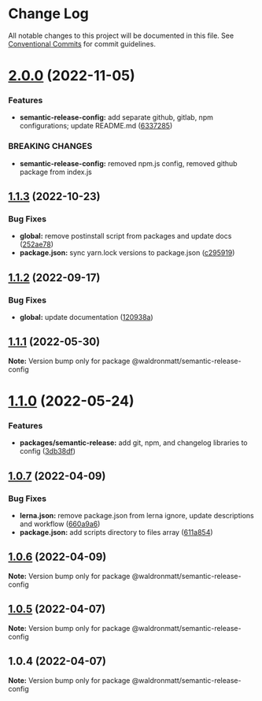 # Change Log

All notable changes to this project will be documented in this file.
See [Conventional Commits](https://conventionalcommits.org) for commit guidelines.

# [2.0.0](https://github.com/waldronmatt/shareable-configs/compare/@waldronmatt/semantic-release-config@1.1.3...@waldronmatt/semantic-release-config@2.0.0) (2022-11-05)

### Features

- **semantic-release-config:** add separate github, gitlab, npm configurations; update README.md ([6337285](https://github.com/waldronmatt/shareable-configs/commit/633728501fe3e8c26bbe3b2e95da499e83da0604))

### BREAKING CHANGES

- **semantic-release-config:** removed npm.js config, removed github package from index.js

## [1.1.3](https://github.com/waldronmatt/shareable-configs/compare/@waldronmatt/semantic-release-config@1.1.2...@waldronmatt/semantic-release-config@1.1.3) (2022-10-23)

### Bug Fixes

- **global:** remove postinstall script from packages and update docs ([252ae78](https://github.com/waldronmatt/shareable-configs/commit/252ae787ec89902f130ee28d2af63255fdfabb4d))
- **package.json:** sync yarn.lock versions to package.json ([c295919](https://github.com/waldronmatt/shareable-configs/commit/c295919e8cd1fbbd7965fe67d0188e0d657b6427))

## [1.1.2](https://github.com/waldronmatt/shareable-configs/compare/@waldronmatt/semantic-release-config@1.1.1...@waldronmatt/semantic-release-config@1.1.2) (2022-09-17)

### Bug Fixes

- **global:** update documentation ([120938a](https://github.com/waldronmatt/shareable-configs/commit/120938a301c88730d31dc8c8f919c960d193edb2))

## [1.1.1](https://github.com/waldronmatt/shareable-configs/compare/@waldronmatt/semantic-release-config@1.1.0...@waldronmatt/semantic-release-config@1.1.1) (2022-05-30)

**Note:** Version bump only for package @waldronmatt/semantic-release-config

# [1.1.0](https://github.com/waldronmatt/shareable-configs/compare/@waldronmatt/semantic-release-config@1.0.7...@waldronmatt/semantic-release-config@1.1.0) (2022-05-24)

### Features

- **packages/semantic-release:** add git, npm, and changelog libraries to config ([3db38df](https://github.com/waldronmatt/shareable-configs/commit/3db38dfda9cbed64771865904ef0086a3d3bab3d))

## [1.0.7](https://github.com/waldronmatt/shareable-configs/compare/@waldronmatt/semantic-release-config@1.0.6...@waldronmatt/semantic-release-config@1.0.7) (2022-04-09)

### Bug Fixes

- **lerna.json:** remove package.json from lerna ignore, update descriptions and workflow ([660a9a6](https://github.com/waldronmatt/shareable-configs/commit/660a9a60858863dca1d4b87cb0a3c49ffd2186b6))
- **package.json:** add scripts directory to files array ([611a854](https://github.com/waldronmatt/shareable-configs/commit/611a8546f5c398404e5f226d61b5b42939944cc9))

## [1.0.6](https://github.com/waldronmatt/shareable-configs/compare/@waldronmatt/semantic-release-config@1.0.5...@waldronmatt/semantic-release-config@1.0.6) (2022-04-09)

**Note:** Version bump only for package @waldronmatt/semantic-release-config

## [1.0.5](https://github.com/waldronmatt/shareable-configs/compare/@waldronmatt/semantic-release-config@1.0.4...@waldronmatt/semantic-release-config@1.0.5) (2022-04-07)

**Note:** Version bump only for package @waldronmatt/semantic-release-config

## 1.0.4 (2022-04-07)

**Note:** Version bump only for package @waldronmatt/semantic-release-config

